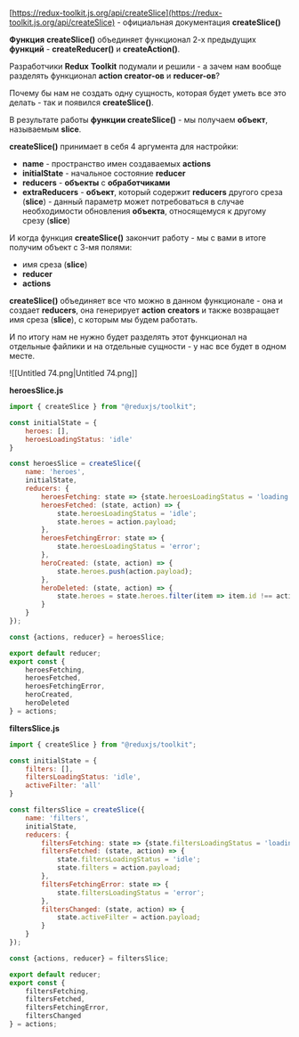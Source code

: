 [https://redux-toolkit.js.org/api/createSlice](https://redux-toolkit.js.org/api/createSlice) - официальная документация **createSlice()**

  

**Функция** **createSlice()** объединяет функционал 2-х предыдущих **функций** - **createReducer()** и **createAction()**.

Разработчики **Redux** **Toolkit** подумали и решили - а зачем нам вообще разделять функционал **action creator-ов** и **reducer-ов**?

Почему бы нам не создать одну сущность, которая будет уметь все это делать - так и появился **createSlice()**.

  

В результате работы **функции createSlice()** - мы получаем **объект**, называемым **slice**.

**createSlice()** принимает в себя 4 аргумента для настройки:

- **name** - пространство имен создаваемых **actions**
- **initialState** - начальное состояние **reducer**
- **reducers** - **объекты** с **обработчиками**
- **extraReducers** - **объект**, который содержит **reducers** другого среза (**slice**) - данный параметр может потребоваться в случае необходимости обновления **объекта**, относящемуся к другому срезу (**slice**)

И когда функция **createSlice()** закончит работу - мы с вами в итоге получим объект с 3-мя полями:

- имя среза (**slice**)
- **reducer**
- **actions**

**createSlice()** объединяет все что можно в данном функционале - она и создает **reducers**, она генерирует **action** **creators** и также возвращает имя среза (**slice**), с которым мы будем работать.

И по итогу нам не нужно будет разделять этот функционал на отдельные файлики и на отдельные сущности - у нас все будет в одном месте.

![[Untitled 74.png|Untitled 74.png]]

**heroesSlice.js**

```JavaScript
import { createSlice } from "@reduxjs/toolkit";

const initialState = {
    heroes: [],
    heroesLoadingStatus: 'idle'
}

const heroesSlice = createSlice({
    name: 'heroes',
    initialState,
    reducers: {
        heroesFetching: state => {state.heroesLoadingStatus = 'loading'},
        heroesFetched: (state, action) => {
            state.heroesLoadingStatus = 'idle';
            state.heroes = action.payload;
        },
        heroesFetchingError: state => {
            state.heroesLoadingStatus = 'error';
        },
        heroCreated: (state, action) => {
            state.heroes.push(action.payload);
        },
        heroDeleted: (state, action) => {
            state.heroes = state.heroes.filter(item => item.id !== action.payload);
        }
    }
});

const {actions, reducer} = heroesSlice;

export default reducer;
export const {
    heroesFetching,
    heroesFetched,
    heroesFetchingError,
    heroCreated,
    heroDeleted
} = actions;
```

**filtersSlice.js**

```JavaScript
import { createSlice } from "@reduxjs/toolkit";

const initialState = {
    filters: [],
    filtersLoadingStatus: 'idle',
    activeFilter: 'all'
}

const filtersSlice = createSlice({
    name: 'filters',
    initialState,
    reducers: {
        filtersFetching: state => {state.filtersLoadingStatus = 'loading'},
        filtersFetched: (state, action) => {
            state.filtersLoadingStatus = 'idle';
            state.filters = action.payload;
        },
        filtersFetchingError: state => {
            state.filtersLoadingStatus = 'error';
        },
        filtersChanged: (state, action) => {
            state.activeFilter = action.payload;
        }
    }
});

const {actions, reducer} = filtersSlice;

export default reducer;
export const {
    filtersFetching,
    filtersFetched,
    filtersFetchingError,
    filtersChanged
} = actions;
```